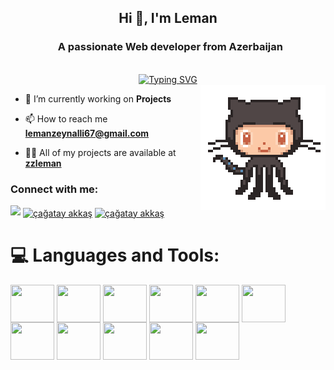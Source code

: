 <div align="center">
 <h2> Hi 👋, I'm Leman</h2>
 <h3 align="center">&nbsp; A passionate Web developer from Azerbaijan</h3>
 <br />
 <a href="https://github.com/zzleman">
  <img src="https://readme-typing-svg.demolab.com?font=Fira+Code&size=28&duration=3000&pause=500&center=true&vCenter=true&width=435&lines=%e2%9c%a8+Leman+Zeynalli+%e2%9c%a8;%f0%9f%93%9a+Web+Developer+%f0%9f%92%bb;Welcome+To+My+Profile+%f0%9f%91%80" alt="Typing SVG" />
 </a>
</div>

<img src="https://github.com/zzleman/zzleman/blob/main/mascot.gif" alt="mascot" width=200 height=200 align="right">


- 🔭 I’m currently working on **Projects**

- 📫 How to reach me **lemanzeynalli67@gmail.com**
- 👨‍💻 All of my projects are available at **[zzleman](https://github.com/zzleman)**


<h3 align="left">Connect with me:</h3>
<p align="left">
  <a href="https://github.com/404"><img src="https://user-images.githubusercontent.com/73097560/115834477-dbab4500-a447-11eb-908a-139a6edaec5c.gif"></a>
<a href="https://www.linkedin.com/in/leman-zeynalli-04812b233/" target="blank"><img align="center" src="https://raw.githubusercontent.com/rahuldkjain/github-profile-readme-generator/master/src/images/icons/Social/linked-in-alt.svg" alt="çağatay akkaş" height="30" width="40" /></a>
<a href="https://github.com/zzleman/zzleman" target="blank"><img align="center" src="https://raw.githubusercontent.com/rahuldkjain/github-profile-readme-generator/master/src/images/icons/Social/github.svg" alt="çağatay akkaş" height="30" width="40" /></a>


<!--
<details>
  <summary>:zap: GitHub Stats</summary> 
-->
# 💻 Languages and Tools:
<img align="center" src="https://raw.githubusercontent.com/rahuldkjain/github-profile-readme-generator/master/src/images/icons/FrontendDevelopment/html.svg"  height="60" width="70" /></a>
<img align="center" src="https://raw.githubusercontent.com/rahuldkjain/github-profile-readme-generator/master/src/images/icons/FrontendDevelopment/css.svg"  height="60" width="70" /></a>
<img align="center" src="https://raw.githubusercontent.com/rahuldkjain/github-profile-readme-generator/master/src/images/icons/FrontendDevelopment/sass.svg"  height="60" width="70" /></a>
<img align="center" src="https://raw.githubusercontent.com/rahuldkjain/github-profile-readme-generator/master/src/images/icons/FrontendDevelopment/tailwind.svg"  height="60" width="70" /></a>
<img align="center" src="https://raw.githubusercontent.com/rahuldkjain/github-profile-readme-generator/master/src/images/icons/FrontendDevelopment/bootstrap.svg"  height="60" width="70" /></a>
<img align="center" src="https://raw.githubusercontent.com/rahuldkjain/github-profile-readme-generator/master/src/images/icons/ProgrammingLanguages/javascript.svg"  height="60" width="70" /></a>
<img align="center" src="https://raw.githubusercontent.com/rahuldkjain/github-profile-readme-generator/master/src/images/icons/FrontendDevelopment/reactjs.svg"  height="60" width="70" /></a>
<img align="center" src="https://raw.githubusercontent.com/rahuldkjain/github-profile-readme-generator/master/src/images/icons/ProgrammingLanguages/csharp.svg"  height="60" width="70" /></a>
<img align="center" src="https://raw.githubusercontent.com/rahuldkjain/github-profile-readme-generator/master/src/images/icons/Framework/dotnet.svg"  height="60" width="70" /></a>
<img align="center" src="https://raw.githubusercontent.com/rahuldkjain/github-profile-readme-generator/master/src/images/icons/Other/git.svg"  height="60" width="70" /></a>
<img align="center" src="https://raw.githubusercontent.com/rahuldkjain/github-profile-readme-generator/master/src/images/icons/Devops/docker.svg"  height="60" width="70" /></a>




 <!-- Github Stats -->

 <br />
 <!-- <p align="center">
  <a>
    <img heigth="160" width="182" src="https://github.com/zzleman/zzleman/blob/main/Bird%20Wing%20Left.png">
      <img align="center" src="https://github-readme-stats.vercel.app/api?username=zzleman&theme=material-palenight&hide_border=false&include_all_commits=false&count_private=false" alt="zzleman" />
    <img heigth="160" width="182" src="https://github.com/zzleman/zzleman/blob/main/Bird%20Wing%20Right.png">
  </a>
</p>
-->

  


  
  
 <!--
 [![Top Langs](https://github-readme-stats.vercel.app/api/top-langs/?username=CagatayAkkas&layout=compact&langs_count=25&title_color=0000ee&text_color=ffffff&bg_color=000000&hide_border=true)](https://github.com/CagatayAkkas/github-readme-stats)
-->



<br />


<!--
</details>
-->

<!--
<details>
   <summary>:zap: Languages and Tools</summary>
 -->
